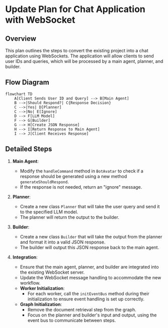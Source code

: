 # Update Plan for Chat Application with WebSocket

## Overview
This plan outlines the steps to convert the existing project into a chat application using WebSockets. The application will allow clients to send user IDs and queries, which will be processed by a main agent, planner, and builder.

## Flow Diagram
```mermaid
flowchart TD
    A[Client Sends User ID and Query] --> B[Main Agent]
    B -->|Should Respond?| C{Response Decision}
    C -->|Yes| D[Planner]
    C -->|No| E[Ignore]
    D --> F[LLM Model]
    F --> G[Builder]
    G --> H[Create JSON Response]
    H --> I[Return Response to Main Agent]
    I --> J[Client Receives Response]
```

## Detailed Steps

1. **Main Agent**:
   - Modify the `handleCommand` method in `BotAvatar` to check if a response should be generated using a new method `generateShouldRespond`.
   - If the response is not needed, return an "ignore" message.

2. **Planner**:
   - Create a new class `Planner` that will take the user query and send it to the specified LLM model.
   - The planner will return the output to the builder.

3. **Builder**:
   - Create a new class `Builder` that will take the output from the planner and format it into a valid JSON response.
   - The builder will output this JSON response back to the main agent.

4. **Integration**:
    - Ensure that the main agent, planner, and builder are integrated into the existing WebSocket server.
    - Update the WebSocket message handling to accommodate the new workflow.
    - **Worker Initialization**:
        - For each worker, call the `initEventBus` method during their initialization to ensure event handling is set up correctly.
    - **Graph Initialization**:
        - Remove the document retrieval step from the graph.
        - Focus on the planner and builder's input and output, using the event bus to communicate between steps.

